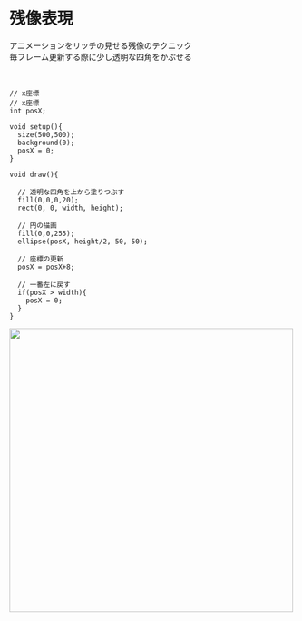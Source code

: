 # 残像表現

アニメーションをリッチの見せる残像のテクニック<br>
毎フレーム更新する際に少し透明な四角をかぶせる<br><br>

```

// x座標
// x座標
int posX;

void setup(){
  size(500,500);
  background(0);
  posX = 0;
}

void draw(){
  
  // 透明な四角を上から塗りつぶす
  fill(0,0,0,20);
  rect(0, 0, width, height);

  // 円の描画
  fill(0,0,255);
  ellipse(posX, height/2, 50, 50);
  
  // 座標の更新
  posX = posX+8;
  
  // 一番左に戻す
  if(posX > width){
    posX = 0;
  }
}

```


<img src="https://github.com/55Kaerukun/Processing/blob/master/images/afterimage.png" width="500px">

